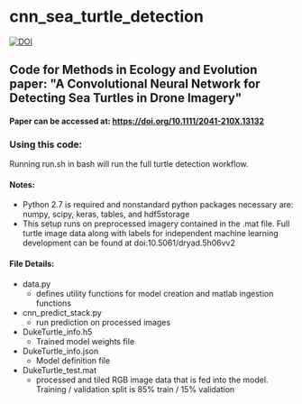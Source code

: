# cnn_sea_turtle_detection

[![DOI](https://zenodo.org/badge/158115622.svg)](https://zenodo.org/badge/latestdoi/158115622)

## Code for Methods in Ecology and Evolution paper: "A Convolutional Neural Network for Detecting Sea Turtles in Drone Imagery"

#### Paper can be accessed at: https://doi.org/10.1111/2041-210X.13132

### Using this code:

Running run.sh in bash will run the full turtle detection workflow.

#### Notes:
* Python 2.7 is required and nonstandard python packages necessary are: numpy, scipy, keras, tables, and hdf5storage
* This setup runs on preprocessed imagery contained in the .mat file. Full turtle image data along with labels for independent machine learning development can be found at doi:10.5061/dryad.5h06vv2

#### File Details:
* data.py                 
  * defines utility functions for model creation and matlab ingestion functions
* cnn_predict_stack.py
  * run prediction on processed images
* DukeTurtle_info.h5
  * Trained model weights file
* DukeTurtle_info.json
  * Model definition file
* DukeTurtle_test.mat
  * processed and tiled RGB image data that is fed into the model. Training / validation split is 85% train / 15% validation 
